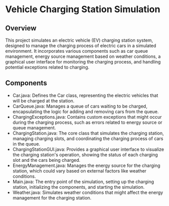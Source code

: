 # Vehicle Charging Station Simulation
## Overview
This project simulates an electric vehicle (EV) charging station system, designed to manage the charging process of electric cars in a simulated environment. It incorporates various components such as car queue management, energy source management based on weather conditions, a graphical user interface for monitoring the charging process, and handling potential exceptions related to charging.

## Components
- Car.java: Defines the Car class, representing the electric vehicles that will be charged at the station.
- CarQueue.java: Manages a queue of cars waiting to be charged, encapsulating the logic for adding and removing cars from the queue.
- ChargingExceptions.java: Contains custom exceptions that might occur during the charging process, such as errors related to energy source or queue management.
- ChargingStation.java: The core class that simulates the charging station, managing charging slots, and coordinating the charging process of cars in the queue.
- ChargingStationGUI.java: Provides a graphical user interface to visualize the charging station's operation, showing the status of each charging slot and the cars being charged.
- EnergyManagement.java: Manages the energy source for the charging station, which could vary based on external factors like weather conditions.
- Main.java: The entry point of the simulation, setting up the charging station, initializing the components, and starting the simulation.
- Weather.java: Simulates weather conditions that might affect the energy management for the charging station.


